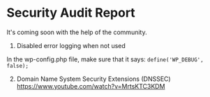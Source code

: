 # Security Audit Report

It's coming soon with the help of the community.

1. Disabled error logging when not used

In the wp-config.php file, make sure that it says:
`define('WP_DEBUG', false);`

2. Domain Name System Security Extensions (DNSSEC)
https://www.youtube.com/watch?v=MrtsKTC3KDM
